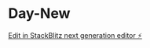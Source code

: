 # Day-New

[Edit in StackBlitz next generation editor ⚡️](https://stackblitz.com/~/github.com/Sammy-05003/Day-New)